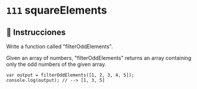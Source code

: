 # `111` squareElements

## 📝 Instrucciones

Write a function called "filterOddElements".

Given an array of numbers, "filterOddElements" returns an array containing only the odd numbers of the given array.

```Js
var output = filterOddElements([1, 2, 3, 4, 5]);
console.log(output); // --> [1, 3, 5]
```